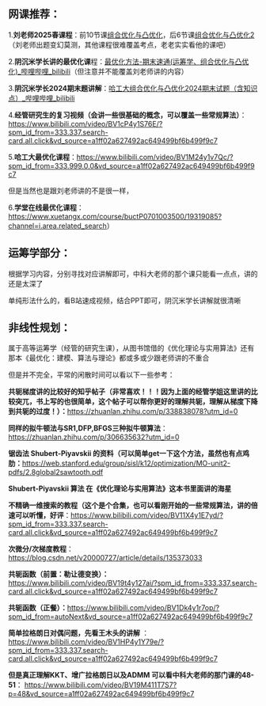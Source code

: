 ## 网课推荐：

1.**刘老师2025春课程**：前10节课[组合优化与凸优化](https://www.acfun.cn/v/ac46948614)，后6节课[组合优化与凸优化2](https://www.acfun.cn/v/ac47087419)（刘老师出题变幻莫测，其他课程很难覆盖考点，老老实实看他的课吧）

2.**阴沉米学长讲的最优化课**程：[最优化方法-期末速通(运筹学、组合优化与凸优化)_哔哩哔哩_bilibili](https://www.bilibili.com/video/BV1S1NJerEft/?spm_id_from=333.337.search-card.all.click&vd_source=2c8f9d8775beeedf65f442a7f9895128)（但注意并不能覆盖刘老师讲的内容）

3.**阴沉米学长2024期末题讲解**：[哈工大组合优化与凸优化2024期末试题（含知识点）_哔哩哔哩_bilibili](https://www.bilibili.com/video/BV1vRL4zsE89/?spm_id_from=333.337.search-card.all.click&vd_source=2c8f9d8775beeedf65f442a7f9895128)

4.**经管研究生的复习视频（会讲一些很基础的概念，可以覆盖一些常规算法）**：<https://www.bilibili.com/video/BV1cP4y1S76E/?spm_id_from=333.337.search-card.all.click&vd_source=a1ff02a627492ac649499bf6b499f9c7>

5.**哈工大最优化课程**：<https://www.bilibili.com/video/BV1M24y1v7Qc/?spm_id_from=333.999.0.0&vd_source=a1ff02a627492ac649499bf6b499f9c7>

但是当然也是跟刘老师讲的不是很一样，

6.**学堂在线最优化课程**：<https://www.xuetangx.com/course/buctP0701003500/19319085?channel=i.area.related_search>）



## 运筹学部分：

根据学习内容，分别寻找对应讲解即可，中科大老师的那个课只能看一点点，讲的还是太深了

单纯形法什么的，看B站速成视频，结合PPT即可，阴沉米学长讲解就很清晰



## 非线性规划：

属于高等运筹学（经管的研究生课），从图书馆借的《优化理论与实用算法》还有那本《最优化：建模、算法与理论》都或多或少跟老师讲的不重合

但是并不完全，平常的闲散时间可以看以下一些参考：

**共轭梯度讲的比较好的知乎帖子（非常喜欢！！！因为上面的经管学姐这里讲的比较突兀，书上写的也很简单，这个帖子可以帮你更好的理解共轭，理解从梯度下降到共轭的过度！）：**<https://zhuanlan.zhihu.com/p/338838078?utm_id=0>

**同样的拟牛顿法与SR1,DFP,BFGS三种拟牛顿算法**：<https://zhuanlan.zhihu.com/p/306635632?utm_id=0>

**锯齿法 Shubert-Piyavskii 的资料（可以简单get一下这个方法，虽然也有点鸡肋：**<https://web.stanford.edu/group/sisl/k12/optimization/MO-unit2-pdfs/2.8global2sawtooth.pdf>

**Shubert-Piyavskii 算法 在《优化理论与实用算法》这本书里面讲的海星**

**不精确一维搜索的教程（这个是个合集，也可以看刚开始的一些常规算法，讲的倍速可以听懂，好评**：<https://www.bilibili.com/video/BV11X4y1E7yd/?spm_id_from=333.337.search-card.all.click&vd_source=a1ff02a627492ac649499bf6b499f9c7>

**次微分/次梯度教程**：<https://blog.csdn.net/v20000727/article/details/135373033>

**共轭函数（前置：勒让德变换）：**<https://www.bilibili.com/video/BV19t4y127ai/?spm_id_from=333.337.search-card.all.click&vd_source=a1ff02a627492ac649499bf6b499f9c7>

**共轭函数（正餐）：**<https://www.bilibili.com/video/BV1Dk4y1r7op/?spm_id_from=autoNext&vd_source=a1ff02a627492ac649499bf6b499f9c7>

**简单拉格朗日对偶问题，先看王木头的讲解** ： <https://www.bilibili.com/video/BV1HP4y1Y79e/?spm_id_from=333.337.search-card.all.click&vd_source=a1ff02a627492ac649499bf6b499f9c7>&#x20;

**但是真正理解KKT、增广拉格朗日以及ADMM 可以看中科大老师的那门课的48-51**： <https://www.bilibili.com/video/BV19M411T7S7?p=48&vd_source=a1ff02a627492ac649499bf6b499f9c7>
